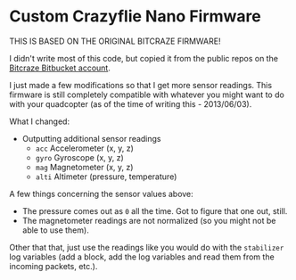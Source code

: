Custom Crazyflie Nano Firmware
==============================

THIS IS BASED ON THE ORIGINAL BITCRAZE FIRMWARE!

I didn't write most of this code, but copied it from the public repos on the [Bitcraze Bitbucket account](https://bitbucket.org/bitcraze/crazyflie-firmware).

I just made a few modifications so that I get more sensor readings. This firmware is still completely compatible with whatever you might want to do with your quadcopter (as of the time of writing this - 2013/06/03).

What I changed:

* Outputting additional sensor readings
  * `acc` Accelerometer (x, y, z)
  * `gyro` Gyroscope (x, y, z)
  * `mag` Magnetometer (x, y, z)
  * `alti` Altimeter (pressure, temperature)

A few things concerning the sensor values above:
* The pressure comes out as `0` all the time. Got to figure that one out, still.
* The magnetometer readings are not normalized (so you might not be able to use them).

Other that that, just use the readings like you would do with the `stabilizer` log variables (add a block, add the log variables and read them from the incoming packets, etc.).
